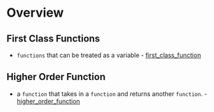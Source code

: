 Overview
===

First Class Functions
---
* `functions` that can be treated as a variable - [first_class_function](https://github.com/godmode97/wc-training/blob/master/01%20functions/first_class.js)


Higher Order Function
---
* a `function` that takes in a `function` and returns another `function`. - [higher_order_function](https://github.com/godmode97/wc-training/blob/master/01%20functions/first_class.js)